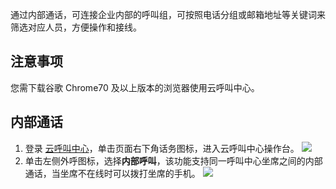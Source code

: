 通过内部通话，可连接企业内部的呼叫组，可按照电话分组或邮箱地址等关键词来筛选对应人员，方便操作和接线。
## 注意事项
您需下载谷歌 Chrome70 及以上版本的浏览器使用云呼叫中心。

## 	内部通话
1. 登录 [云呼叫中心](https://tccc.qcloud.com/login)，单击页面右下角话务图标，进入云呼叫中心操作台。
![](https://main.qcloudimg.com/raw/e014095709bd65e8ac4951f406bd1e79.png)
2. 单击左侧外呼图标，选择**内部呼叫**，该功能支持同一呼叫中心坐席之间的内部通话，当坐席不在线时可以拨打坐席的手机。
![](https://main.qcloudimg.com/raw/7d4727d3e164d78448006c12cc8b1466.png)
